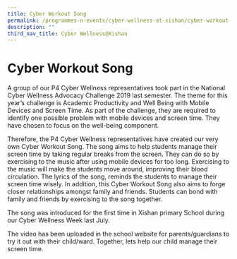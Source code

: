 ```yaml
---
title: Cyber Workout Song
permalink: /programmes-n-events/cyber-wellness-at-xishan/cyber-workout-song
description: ""
third_nav_title: Cyber Wellness@Xishan
---
```

# **Cyber Workout Song**

A group of our P4 Cyber Wellness representatives took part in the National Cyber Wellness Advocacy Challenge 2019 last semester. The theme for this year’s challenge is Academic Productivity and Well Being with Mobile Devices and Screen Time. As part of the challenge, they are required to identify one possible problem with mobile devices and screen time. They have chosen to focus on the well-being component.

Therefore, the P4 Cyber Wellness representatives have created our very own Cyber Workout Song. The song aims to help students manage their screen time by taking regular breaks from the screen. They can do so by exercising to the music after using mobile devices for too long. Exercising to the music will make the students move around, improving their blood circulation. The lyrics of the song, reminds the students to manage their screen time wisely. In addition, this Cyber Workout Song also aims to forge closer relationships amongst family and friends. Students can bond with family and friends by exercising to the song together.

The song was introduced for the first time in Xishan primary School during our Cyber Wellness Week last July.

The video has been uploaded in the school website for parents/guardians to try it out with their child/ward. Together, lets help our child manage their screen time.